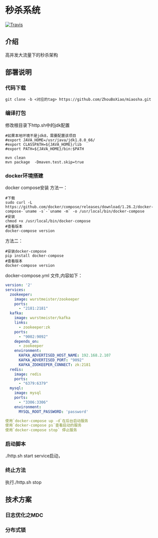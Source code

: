 # 秒杀系统

[![Travis](https://img.shields.io/badge/language-Java-yellow.svg)](https://github.com/qiurunze123)

## 介绍
高并发大流量下的秒杀架构

## 部署说明
### 代码下载
```shell script
git clone -b <对应的tag> https://github.com/ZhouBoXiao/miaosha.git
```
### 编译打包
修改根目录下http.sh中的jdk配置
```shell script
#如果本地环境不是jdk8，需要配置该项目
#export JAVA_HOME=/usr/java/jdk1.8.0_66/
#export CLASSPATH=${JAVA_HOME}/lib
#export PATH=${JAVA_HOME}/bin:$PATH
```

```shell script
mvn clean
mvn package  -Dmaven.test.skip=true
```

### docker环境搭建
docker compose安装
方法一：
```shell script
#下载
sudo curl -L https://github.com/docker/compose/releases/download/1.26.2/docker-compose-`uname -s`-`uname -m` -o /usr/local/bin/docker-compose
#安装
chmod +x /usr/local/bin/docker-compose
#查看版本
docker-compose version
```

方法二：
```shell script
#安装docker-compose
pip install docker-compose 
#查看版本
docker-compose version
```
docker-compose.yml 文件,内容如下：

```yaml
version: '2'
services:
  zookeeper:
    image: wurstmeister/zookeeper
    ports:
      - "2181:2181"
  kafka:
    image: wurstmeister/kafka
    links:
      - zookeeper:zk
    ports:
      - "9002:9092"
    depends_on:
      - zookeeper
    environment:
      KAFKA_ADVERTISED_HOST_NAME: 192.168.2.107
      KAFKA_ADVERTISED_PORT: "9092"
      KAFKA_ZOOKEEPER_CONNECT: zk:2181
  redis:
    image: redis
    ports:
      - "6379:6379"
  mysql:
    image: mysql
    ports:
      - "3306:3306"
    environment:
      MYSQL_ROOT_PASSWORD: 'password'

使用`docker-compose up -d`在后台启动服务
使用`docker-compose ps`查看启动的服务
使用`docker-compose stop` 停止服务
```
### 启动脚本
./http.sh start service启动，

### 终止方法
执行./http.sh stop

## 技术方案

### 日志优化之MDC

### 分布式锁




